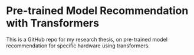 # Pre-trained Model Recommendation with Transformers

This is a GitHub repo for my research thesis, on pre-trained model recommendation for specific hardware using transformers.
